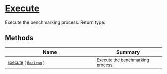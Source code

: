 # [Execute](./VerifierBenchmark-100663382.md)

Execute the benchmarking process.
Return type:
## Methods

| Name | Summary | 
| --- | --- | 
| <sub>[Execute](./VerifierBenchmark-100663382.md) ( [`Boolean`](https://docs.microsoft.com/en-us/dotnet/api/System.Boolean) )</sub><img width=200/>| <sub>Execute the benchmarking process.</sub>| <br>


